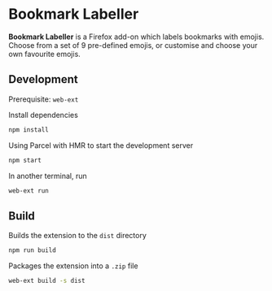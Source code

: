 # Bookmark Labeller
**Bookmark Labeller** is a Firefox add-on which labels bookmarks with emojis. Choose from a set of 9 pre-defined emojis, or customise and choose your own favourite emojis.

## Development
Prerequisite: `web-ext`

Install dependencies
```sh
npm install
```

Using Parcel with HMR to start the development server
```sh
npm start
```

In another terminal, run
```sh
web-ext run
```

## Build
Builds the extension to the `dist` directory
```sh
npm run build
```

Packages the extension into a `.zip` file
```sh
web-ext build -s dist
```
